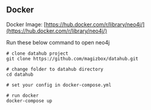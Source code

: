## Docker

Docker Image: [https://hub.docker.com/r/library/neo4j/](https://hub.docker.com/r/library/neo4j/)

Run these below command to open neo4j

```
# clone datahub project
git clone https://github.com/magizbox/datahub.git

# change folder to datahub directory
cd datahub

# set your config in docker-compose.yml

# run docker
docker-compose up
```

